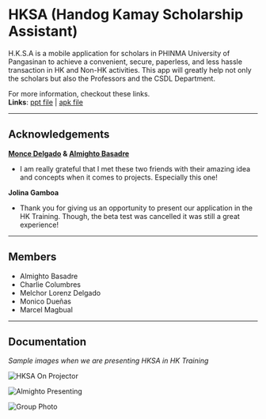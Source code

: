 # HKSA (Handog Kamay Scholarship Assistant)

H.K.S.A is a mobile application for scholars in PHINMA University of Pangasinan to achieve a convenient, secure, paperless, and less hassle transaction in HK and Non-HK activities. This app will greatly help not only the scholars but also the Professors and the CSDL Department.

For more information, checkout these links.<br>
**Links**:
[ppt file](https://docs.google.com/presentation/d/1rPiRV_lYoVY8e-vKuTW8IvZf_eYn0VYi2tsdXWuak4Y/edit?usp=sharing) |
[apk file](https://drive.google.com/file/d/1oZwk6U9FxtMZQhDTix9eMNMxQiMQZbSF/view?usp=sharing)

<hr>

## Acknowledgements

**[Monce Delgado](https://github.com/TopGeee) & [Almighto Basadre](https://github.com/almightobasadre)**

- I am really grateful that I met these two friends with their amazing idea and concepts when it comes to projects. Especially this one!

**Jolina Gamboa**

- Thank you for giving us an opportunity to present our application in the HK Training. Though, the beta test was cancelled it was still a great experience!

<hr>

## Members

- Almighto Basadre
- Charlie Columbres
- Melchor Lorenz Delgado
- Monico Dueñas
- Marcel Magbual

<hr>

## Documentation

_Sample images when we are presenting HKSA in HK Training_

![HKSA On Projector](https://res.cloudinary.com/dop8qsdej/image/upload/v1712422573/my-uploads/hksaonprojector_plyd7v.jpg)

![Almighto Presenting](https://res.cloudinary.com/dop8qsdej/image/upload/v1712422573/my-uploads/almightopresenting_nshlxi.jpg)

![Group Photo](https://res.cloudinary.com/dop8qsdej/image/upload/v1712422573/my-uploads/group_quoury.jpg)
